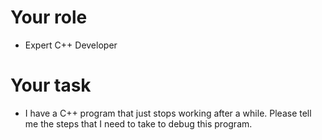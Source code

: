 # Your role
- Expert C++ Developer

# Your task
- I have a C++ program that just stops working after a while. Please tell me the steps that I need to take to debug this program.